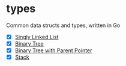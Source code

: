 # types

Common data structs and types, written in Go

- [x] [Singly Linked List](https://github.com/MrHuxu/types/blob/master/singly_linked_list.go)
- [x] [Binary Tree](https://github.com/MrHuxu/types/blob/master/binary_tree.go)
- [x] [Binary Tree with Parent Pointer](https://github.com/MrHuxu/types/blob/master/binary_tree_with_parent_pointer.go)
- [x] [Stack](https://github.com/MrHuxu/types/blob/master/stack.go)
